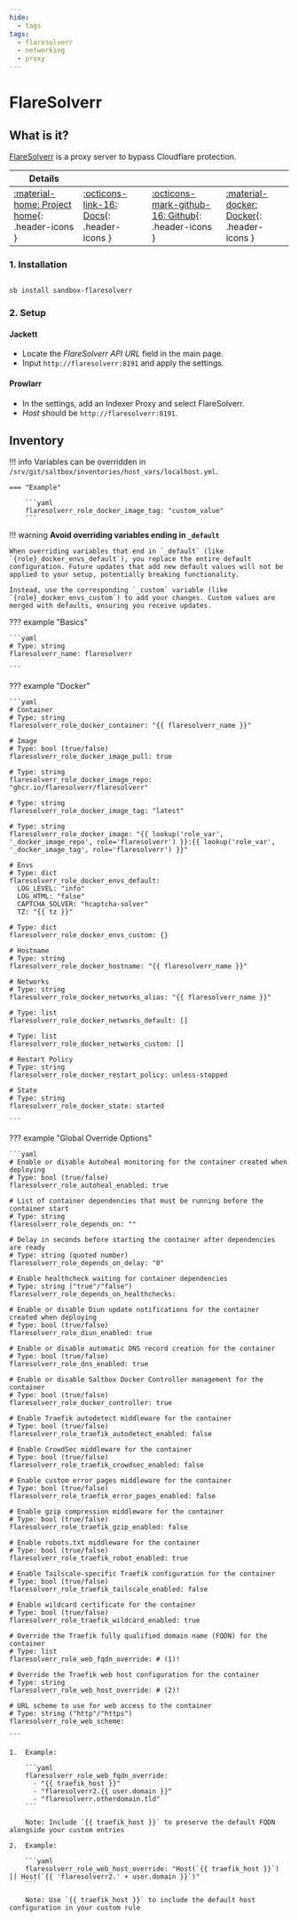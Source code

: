 ```yaml
---
hide:
  - tags
tags:
  - flaresolverr
  - networking
  - proxy
---
```


# FlareSolverr

## What is it?

[FlareSolverr](https://github.com/FlareSolverr/FlareSolverr) is a proxy server to bypass Cloudflare protection.

| Details     |             |             |             |
|-------------|-------------|-------------|-------------|
| [:material-home: Project home](https://github.com/FlareSolverr/FlareSolverr){: .header-icons } | [:octicons-link-16: Docs](https://github.com/FlareSolverr/FlareSolverr){: .header-icons } | [:octicons-mark-github-16: Github](https://github.com/FlareSolverr/FlareSolverr){: .header-icons } | [:material-docker: Docker](https://hub.docker.com/r/flaresolverr/flaresolverr){: .header-icons }|

### 1. Installation

``` shell

sb install sandbox-flaresolverr

```

### 2. Setup

#### Jackett

- Locate the _FlareSolverr API URL_ field in the main page.
- Input `http://flaresolverr:8191` and apply the settings.

#### Prowlarr

- In the settings, add an Indexer Proxy and select FlareSolverr.
- _Host_ should be `http://flaresolverr:8191`.

## Inventory
<!-- BEGIN SALTBOX MANAGED VARIABLES SECTION -->
<!-- This section is managed by saltbox/test.py - DO NOT EDIT MANUALLY -->
!!! info
    Variables can be overridden in `/srv/git/saltbox/inventories/host_vars/localhost.yml`.


    === "Example"

        ```yaml
        flaresolverr_role_docker_image_tag: "custom_value"
        ```

!!! warning
    **Avoid overriding variables ending in `_default`**

    When overriding variables that end in `_default` (like `{role}_docker_envs_default`), you replace the entire default configuration. Future updates that add new default values will not be applied to your setup, potentially breaking functionality.

    Instead, use the corresponding `_custom` variable (like `{role}_docker_envs_custom`) to add your changes. Custom values are merged with defaults, ensuring you receive updates.

??? example "Basics"

    ```yaml
    # Type: string
    flaresolverr_name: flaresolverr

    ```

??? example "Docker"

    ```yaml
    # Container
    # Type: string
    flaresolverr_role_docker_container: "{{ flaresolverr_name }}"

    # Image
    # Type: bool (true/false)
    flaresolverr_role_docker_image_pull: true

    # Type: string
    flaresolverr_role_docker_image_repo: "ghcr.io/flaresolverr/flaresolverr"

    # Type: string
    flaresolverr_role_docker_image_tag: "latest"

    # Type: string
    flaresolverr_role_docker_image: "{{ lookup('role_var', '_docker_image_repo', role='flaresolverr') }}:{{ lookup('role_var', '_docker_image_tag', role='flaresolverr') }}"

    # Envs
    # Type: dict
    flaresolverr_role_docker_envs_default: 
      LOG_LEVEL: "info"
      LOG_HTML: "false"
      CAPTCHA_SOLVER: "hcaptcha-solver"
      TZ: "{{ tz }}"

    # Type: dict
    flaresolverr_role_docker_envs_custom: {}

    # Hostname
    # Type: string
    flaresolverr_role_docker_hostname: "{{ flaresolverr_name }}"

    # Networks
    # Type: string
    flaresolverr_role_docker_networks_alias: "{{ flaresolverr_name }}"

    # Type: list
    flaresolverr_role_docker_networks_default: []

    # Type: list
    flaresolverr_role_docker_networks_custom: []

    # Restart Policy
    # Type: string
    flaresolverr_role_docker_restart_policy: unless-stopped

    # State
    # Type: string
    flaresolverr_role_docker_state: started

    ```

??? example "Global Override Options"

    ```yaml
    # Enable or disable Autoheal monitoring for the container created when deploying
    # Type: bool (true/false)
    flaresolverr_role_autoheal_enabled: true

    # List of container dependencies that must be running before the container start
    # Type: string
    flaresolverr_role_depends_on: ""

    # Delay in seconds before starting the container after dependencies are ready
    # Type: string (quoted number)
    flaresolverr_role_depends_on_delay: "0"

    # Enable healthcheck waiting for container dependencies
    # Type: string ("true"/"false")
    flaresolverr_role_depends_on_healthchecks:

    # Enable or disable Diun update notifications for the container created when deploying
    # Type: bool (true/false)
    flaresolverr_role_diun_enabled: true

    # Enable or disable automatic DNS record creation for the container
    # Type: bool (true/false)
    flaresolverr_role_dns_enabled: true

    # Enable or disable Saltbox Docker Controller management for the container
    # Type: bool (true/false)
    flaresolverr_role_docker_controller: true

    # Enable Traefik autodetect middleware for the container
    # Type: bool (true/false)
    flaresolverr_role_traefik_autodetect_enabled: false

    # Enable CrowdSec middleware for the container
    # Type: bool (true/false)
    flaresolverr_role_traefik_crowdsec_enabled: false

    # Enable custom error pages middleware for the container
    # Type: bool (true/false)
    flaresolverr_role_traefik_error_pages_enabled: false

    # Enable gzip compression middleware for the container
    # Type: bool (true/false)
    flaresolverr_role_traefik_gzip_enabled: false

    # Enable robots.txt middleware for the container
    # Type: bool (true/false)
    flaresolverr_role_traefik_robot_enabled: true

    # Enable Tailscale-specific Traefik configuration for the container
    # Type: bool (true/false)
    flaresolverr_role_traefik_tailscale_enabled: false

    # Enable wildcard certificate for the container
    # Type: bool (true/false)
    flaresolverr_role_traefik_wildcard_enabled: true

    # Override the Traefik fully qualified domain name (FQDN) for the container
    # Type: list
    flaresolverr_role_web_fqdn_override: # (1)!

    # Override the Traefik web host configuration for the container
    # Type: string
    flaresolverr_role_web_host_override: # (2)!

    # URL scheme to use for web access to the container
    # Type: string ("http"/"https")
    flaresolverr_role_web_scheme:

    ```

    1.  Example:

        ```yaml
        flaresolverr_role_web_fqdn_override:
          - "{{ traefik_host }}"
          - "flaresolverr2.{{ user.domain }}"
          - "flaresolverr.otherdomain.tld"
        ```

        Note: Include `{{ traefik_host }}` to preserve the default FQDN alongside your custom entries

    2.  Example:

        ```yaml
        flaresolverr_role_web_host_override: "Host(`{{ traefik_host }}`) || Host(`{{ 'flaresolverr2.' + user.domain }}`)"
        ```

        Note: Use `{{ traefik_host }}` to include the default host configuration in your custom rule

<!-- END SALTBOX MANAGED VARIABLES SECTION -->
